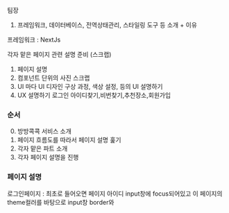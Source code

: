 팀장

1. 프레임워크, 데이터베이스, 전역상태관리, 스타일링 도구 등 소개 + 이유

프레임워크 : NextJs

각자 맡은 페이지 관련 설명 준비 (스크랩)

1. 페이지 설명
2. 컴포넌트 단위의 사진 스크랩
3. UI 마다 UI 디자인 구상 과정, 색상 설정, 등의 UI 설명하기
4. UX 설명하기
   로그인 아이디찾기,비번찾기,추천장소,회원가입

### 순서

0. 방방콕콕 서비스 소개
1. 페이지 흐름도를 따라서 페이지 설명 훑기
2. 각자 맡은 파트 소개
3. 각자 페이지 설명을 진행


### 페이지 설명

로그인페이지 : 최초로 들어오면 페이지 아이디 input창에 focus되어있고 이 페이지의 theme컬러를 바탕으로 input창 border와

